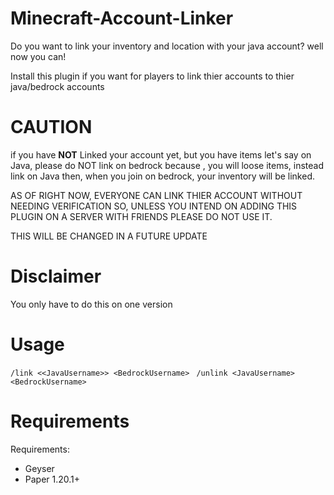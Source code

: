 # Minecraft-Account-Linker

Do you want to link your inventory and location with your java account? well now you can!

Install this plugin if you want for players to link thier accounts to thier java/bedrock accounts

# CAUTION 
if you have **NOT** Linked your account yet, but you have items let's say on Java, please do NOT link on bedrock because , you will loose items, instead link on Java then, when you join on bedrock, your inventory will be linked.

AS OF RIGHT NOW, EVERYONE CAN LINK THIER ACCOUNT WITHOUT NEEDING VERIFICATION SO, UNLESS YOU INTEND ON ADDING THIS PLUGIN ON A SERVER WITH FRIENDS PLEASE DO NOT USE IT. 

THIS WILL BE CHANGED IN A FUTURE UPDATE
# Disclaimer

You only have to do this on one version


# Usage
```/link <<JavaUsername>> <BedrockUsername> ```
```/unlink <JavaUsername> <BedrockUsername>```

# Requirements
Requirements:
- Geyser
- Paper 1.20.1+
  
